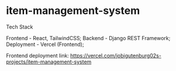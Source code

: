 # item-management-system

Tech Stack

Frontend	   -   React, TailwindCSS;
Backend	     -   Django REST Framework;
Deployment	 -   Vercel (Frontend);

Frontend deployment link: https://vercel.com/jobigutenburg02s-projects/item-management-system
